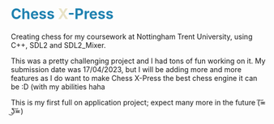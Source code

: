 # <span style="color:#1e81b0">Chess <span style="color:#e8e2c6">X</span>-Press</span> 

Creating chess for my coursework at Nottingham Trent University, using C++, SDL2 and SDL2_Mixer.

This was a pretty challenging project and I had tons of fun working on it. My submission date was 17/04/2023,
but I will be adding more and more features as I do want to make Chess X-Press the best chess engine it can be :D 
(with my abilities haha

This is my first full on application project; expect many more in the future (͠≖ ͜ʖ͠≖)
